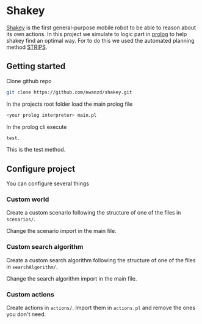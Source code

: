 # Shakey

[Shakey](https://en.wikipedia.org/wiki/Shakey_the_robot) is the first general-purpose mobile robot to be able to reason about its own actions. In this project we simulate to logic part in [prolog](https://en.wikipedia.org/wiki/Prolog) to help shakey find an optimal way. For to do this we used the automated planning method [STRIPS](https://en.wikipedia.org/wiki/STRIPS).

## Getting started

Clone github repo

```sh
git clone https://github.com/ewanzd/shakey.git
```

In the projects root folder load the main prolog file

```sh
<your prolog interpreter> main.pl
```

In the prolog cli execute

```sh
test.
```

This is the test method.

## Configure project

You can configure several things

### Custom world

Create a custom scenario following the structure of one of the files in `scenarios/`.

Change the scenario import in the main file.

### Custom search algorithm

Create a custom search algorithm following the structure of one of the files in `searchAlgorithm/`.

Change the search algorithm import in the main file.

### Custom actions

Create actions in `actions/`. Import them in `actions.pl` and remove the ones you don't need.
